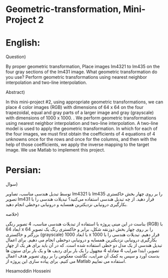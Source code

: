 # Geometric-transformation, Mini-Project 2


# English:

Question)

By proper geometric transformation, Place images Im4321 to Im435 on the four gray sections of the Im431 image. What geometric transformation do you use? Perform geometric transformations using nearest neighbor interpolation and two-line interpolation.


Abstract)

In this mini-project #2, using appropriate geometric transformations, we can place 4 color images (RGB) with dimensions of 64 x 64 on the four trapezoidal, equal and gray parts of a larger image and gray (grayscale) with dimensions of 1000 x 1000. . We perform geometric transformations using nearest neighbor interpolation and two-line interpolation. A two-line model is used to apply the geometric transformation. In which for each of the four images, we must first obtain the coefficients of 4 equations of 4 unknowns once for the rows and once for the columns, and then with the help of those coefficients, we apply the inverse mapping to the target image. We use Matlab to implement this project.


# Persian:

سوال)

توسط تبدیل هندسی مناسب، تصاویر Im4321 تا Im435 را بر روی چهار بخش خاکستری تصویر Im431 قرار دهید. از چه تبدیل هندسی استفاده می‌کنید؟ تبدیلات هندسی را با بکارگیری درونیابی نزدیکترین همسایه و درونیابی دوخطی انجام دهید.

خلاصه)

بناست در این مینی پروژه با استفاده از تبدیلات هندسی مناسب، 4 تصویر رنگی (RGB) با ابعاد 64 x 64 را بر روی چهار بخش ذوزنقه شکل، برابر و خاکستری رنگ یک تصویر بزرگتر و خاکستری (grayscale) با ابعاد 1000 x 1000 قرار دهیم. تبدیلات هندسی را با بکارگیری درونیابی نزدیکترین همسایه و درونیابی دوخطی انجام می دهیم. برای اعمال تبدیل هندسی از یک مدل دو خطی استفاده شده است. که در آن باید برای هر یک از چهار تصویر، ابتدا ضرایب 4 معادله 4 مجهول را یک بار برای ردیف ها و یک بار برای ستون ها بدست آورد و سپس به کمک آن ضرایب، نگاشت معکوس را بر روی تصویر هدف اعمال می کنیم. برای پیاده سازی این پروژه از Matlab استفاده می نماییم.


Hesamoddin Hosseini

